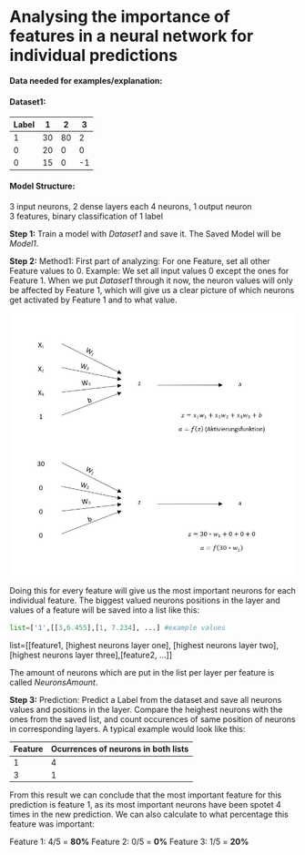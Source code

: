 # Analysing the importance of features in a neural network for individual predictions
**Data needed for examples/explanation:**

#### Dataset1:

Label | 1  | 2  | 3  |
----- | -- | -- | -- |
1     | 30 | 80 | 2  |
0     | 20 | 0  | 0  |
0     | 15 | 0  | -1 |

#### Model Structure:

3 input neurons, 2 dense layers each 4 neurons, 1 output neuron<br>
3 features, binary classification of 1 label

**Step 1:** Train a model with *Dataset1* and save it. The Saved Model will be *Model1*.

**Step 2:** Method1: First part of analyzing: For one Feature, set all other Feature values to 0.
Example: We set all input values 0 except the ones for Feature 1.
When we put *Dataset1* through it now, the neuron values will only be affected by Feature 1, which will give us a clear
picture of which neurons get activated by Feature 1 and to what value.

![](https://raw.githubusercontent.com/larsfriese/ml_models/master/analysis/analysis1.JPG)

Doing this for every feature will give us the most important neurons for each individual feature.
The biggest valued neurons positions in the layer and values of a feature will be saved into a list like this:

```python
list=['1',[[3,6.455],[1, 7.234], ...] #example values
```
list=[[feature1, [highest neurons layer one], [highest neurons layer two], [highest neurons layer three],[feature2, ...]]

The amount of neurons which are put in the list per layer per feature is called *NeuronsAmount*.

**Step 3:** Prediction: Predict a Label from the dataset and save all neurons values and positions in the layer.
Compare the heighest neurons with the ones from the saved list, and count occurences of same position of neurons in corresponding layers. A typical example would look like this:

Feature | Ocurrences of neurons in both lists | 
------- | ----------------------------------- | 
1       | 4                                   |
3       | 1                                   |

From this result we can conclude that the most important feature for this prediction is feature 1, as its most important neurons
have been spotet 4 times in the new prediction. We can also calculate to what percentage this feature was important:

Feature 1: 4/5 = **80%**
Feature 2: 0/5 = **0%**
Feature 3: 1/5 = **20%**
